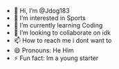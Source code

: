 - 👋 Hi, I’m @Jdog183
- 👀 I’m interested in Sports
- 🌱 I’m currently learning Coding
- 💞️ I’m looking to collaborate on idk
- 📫 How to reach me i dont want to
- 😄 Pronouns: He Him 
- ⚡ Fun fact: Im a young starter

<!---
Jdog183/Jdog183 is a ✨ special ✨ repository because its `README.md` (this file) appears on your GitHub profile.
You can click the Preview link to take a look at your changes.
--->
